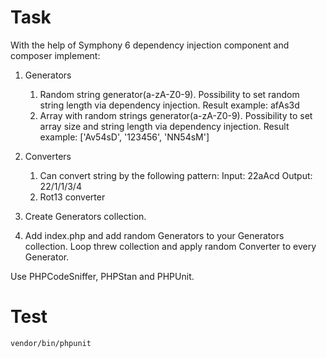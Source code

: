 # Task

With the help of Symphony 6 dependency injection component and composer implement:

1. Generators 
   1. Random string generator(a-zA-Z0-9). Possibility to set random string length via dependency injection. Result example: afAs3d
   2. Array with random strings generator(a-zA-Z0-9). Possibility to set array size and string length via dependency injection. Result example: ['Av54sD', '123456', 'NN54sM']

2. Converters
   1. Can convert string by the following pattern: Input: 22aAcd Output: 22/1/1/3/4
   2. Rot13 converter

3. Create Generators collection.

4. Add index.php and add random Generators to your Generators collection. Loop threw collection and apply random Converter to every Generator.

Use PHPCodeSniffer, PHPStan and PHPUnit.

# Test

```bash
vendor/bin/phpunit
```
